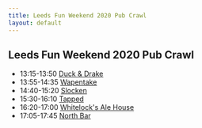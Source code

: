 ```yaml
---
title: Leeds Fun Weekend 2020 Pub Crawl
layout: default
---
```

## Leeds Fun Weekend 2020 Pub Crawl ##

* 13:15-13:50 [Duck & Drake](https://whatpub.com/pubs/LEE/41/duck-drake-leeds)
* 13:55-14:35 [Wapentake](https://whatpub.com/pubs/LEE/629/wapentake-leeds)
* 14:40-15:20 [Slocken](https://whatpub.com/pubs/LEE/590/slocken-leeds)
* 15:30-16:10 [Tapped](https://whatpub.com/pubs/LEE/532/tapped-leeds-leeds)
* 16:20-17:00 [Whitelock's Ale House](https://whatpub.com/pubs/LEE/39/whitelocks-ale-house-leeds)
* 17:05-17:45 [North Bar](https://whatpub.com/pubs/LEE/130/north-bar-leeds)
